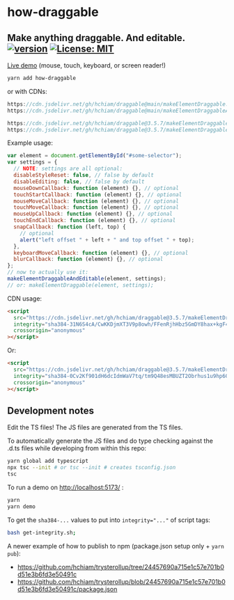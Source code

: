 # how-draggable

## Make anything draggable. And editable. [![version](https://img.shields.io/npm/v/how-draggable.svg?style=flat-square&color=423a73)](https://www.npmjs.com/package/how-draggable) [![License: MIT](https://img.shields.io/badge/License-MIT-yellow.svg)](https://github.com/hchiam/how-draggable/blob/main/LICENSE)

[Live demo](https://codepen.io/hchiam/full/pobxgBo) (mouse, touch, keyboard, or screen reader!)

```sh
yarn add how-draggable
```

or with CDNs:

```js
https://cdn.jsdelivr.net/gh/hchiam/draggable@main/makeElementDraggable.js
https://cdn.jsdelivr.net/gh/hchiam/draggable@main/makeElementDraggableAndEditable.js
```

```js
https://cdn.jsdelivr.net/gh/hchiam/draggable@3.5.7/makeElementDraggable.js
https://cdn.jsdelivr.net/gh/hchiam/draggable@3.5.7/makeElementDraggableAndEditable.js
```

Example usage:

```js
var element = document.getElementById("#some-selector");
var settings = {
  // NOTE: settings are all optional:
  disableStyleReset: false, // false by default
  disableEditing: false, // false by default
  mouseDownCallback: function (element) {}, // optional
  touchStartCallback: function (element) {}, // optional
  mouseMoveCallback: function (element) {}, // optional
  touchMoveCallback: function (element) {}, // optional
  mouseUpCallback: function (element) {}, // optional
  touchEndCallback: function (element) {}, // optional
  snapCallback: function (left, top) {
    // optional
    alert("left offset " + left + " and top offset " + top);
  },
  keyboardMoveCallback: function (element) {}, // optional
  blurCallback: function (element) {}, // optional
};
// now to actually use it:
makeElementDraggableAndEditable(element, settings);
// or: makeElementDraggable(element, settings);
```

CDN usage:

```html
<script
  src="https://cdn.jsdelivr.net/gh/hchiam/draggable@3.5.7/makeElementDraggable.js"
  integrity="sha384-31N6S4cA/CwKKDjmXT3V9p8owh/FFenRjhHbz5GmDY8hax+kgF4KfJFyRn1BqsGs"
  crossorigin="anonymous"
></script>
```

Or:

```html
<script
  src="https://cdn.jsdelivr.net/gh/hchiam/draggable@3.5.7/makeElementDraggableAndEditable.js"
  integrity="sha384-0Cv2Kf901dH6dcIdmWaV7tq/tm9Q48esMBUZT2Obrhus1u9hp6Gypfz3y3/I+bZh"
  crossorigin="anonymous"
></script>
```

## Development notes

Edit the TS files! The JS files are generated from the TS files.

To automatically generate the JS files and do type checking against the .d.ts files while developing from within this repo:

```sh
yarn global add typescript
npx tsc --init # or tsc --init # creates tsconfig.json
tsc
```

To run a demo on <http://localhost:5173/> :

```sh
yarn
yarn demo
```

To get the `sha384-...` values to put into `integrity="..."` of script tags:

```sh
bash get-integrity.sh;
```

A newer example of how to publish to npm (package.json setup only + `yarn pub`):

- <https://github.com/hchiam/trysterollup/tree/24457690a715e1c57e701b0d51e3b6fd3e50491c>
- <https://github.com/hchiam/trysterollup/blob/24457690a715e1c57e701b0d51e3b6fd3e50491c/package.json>
